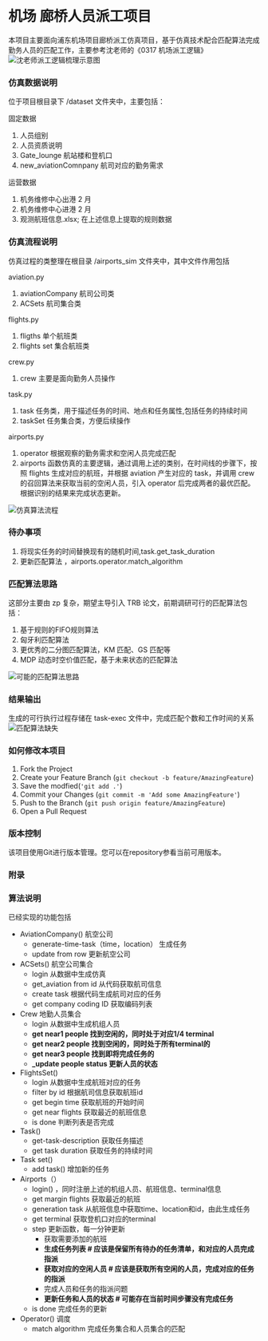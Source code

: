 # 机场 廊桥人员派工项目

本项目主要面向浦东机场项目廊桥派工仿真项目，基于仿真技术配合匹配算法完成勤务人员的匹配工作，主要参考沈老师的《0317 机场派工逻辑》
![沈老师派工逻辑梳理示意图](https://chenxia31blog.oss-cn-hangzhou.aliyuncs.com/img/20240527110732.png)

### 仿真数据说明

位于项目根目录下 /dataset 文件夹中，主要包括：


固定数据
1. 人员组别
2. 人员资质说明
3. Gate_lounge 航站楼和登机口
4. new_aviationComnpany 航司对应的勤务需求

运营数据
1. 机务维修中心出港 2 月
2. 机务维修中心进港 2 月
3. 观测航班信息.xlsx; 在上述信息上提取的规则数据



### 仿真流程说明

仿真过程的类整理在根目录 /airports_sim 文件夹中，其中文件作用包括

aviation.py
1. aviationCompany 航司公司类
2. ACSets 航司集合类

flights.py
1. fligths 单个航班类
2. flights set 集合航班类

crew.py
1. crew 主要是面向勤务人员操作

task.py
1. task 任务类，用于描述任务的时间、地点和任务属性,包括任务的持续时间
2. taskSet 任务集合类，方便后续操作

airports.py
1. operator 根据观察的勤务需求和空闲人员完成匹配
2. airports 函数仿真的主要逻辑，通过调用上述的类别，在时间线的步骤下，按照 flights 生成对应的航班，并根据 aviation 产生对应的 task，并调用 crew 的召回算法来获取当前的空闲人员，引入 operator 后完成两者的最优匹配。根据识别的结果来完成状态更新。

![仿真算法流程](https://chenxia31blog.oss-cn-hangzhou.aliyuncs.com/img/20240527112840.png)

### 待办事项
1. 将现实任务的时间替换现有的随机时间,task.get_task_duration
2. 更新匹配算法 ，airports.operator.match_algorithm


### 匹配算法思路
这部分主要由 zp 复杂，期望主导引入 TRB 论文，前期调研可行的匹配算法包括：
1. 基于规则的FIFO规则算法
2. 匈牙利匹配算法
3. 更优秀的二分图匹配算法，KM 匹配、GS 匹配等
4. MDP 动态时空价值匹配，基于未来状态的匹配算法

![可能的匹配算法思路](https://chenxia31blog.oss-cn-hangzhou.aliyuncs.com/img/20240527112739.png)

### 结果输出

生成的可行执行过程存储在 task-exec 文件中，完成匹配个数和工作时间的关系
![匹配算法缺失](https://chenxia31blog.oss-cn-hangzhou.aliyuncs.com/img/20240607123540.png)

### 如何修改本项目

1. Fork the Project
2. Create your Feature Branch (`git checkout -b feature/AmazingFeature`)
4. Save the modfied(`'git add .'`)
3. Commit your Changes (`git commit -m 'Add some AmazingFeature'`)
4. Push to the Branch (`git push origin feature/AmazingFeature`)
5. Open a Pull Request

### 版本控制

该项目使用Git进行版本管理。您可以在repository参看当前可用版本。

### 附录
### 算法说明
已经实现的功能包括

- AviationCompany() 航空公司
    - generate-time-task（time，location） 生成任务
    - update from row 更新航空公司
- ACSets() 航空公司集合
    - login 从数据中生成仿真
    - get_aviation from id 从代码获取航司信息
    - create task 根据代码生成航司对应的任务
    - get company coding ID 获取编码列表
- Crew 地勤人员集合
    - login 从数据中生成机组人员
    - **get near1 people 找到空闲的，同时处于对应1/4 terminal**
    - **get near2 people 找到空闲的，同时处于所有terminal的**
    - **get near3 people 找到即将完成任务的**
    - **_update people status 更新人员的状态**
- FlightsSet()
    - login 从数据中生成航班对应的任务
    - filter by id 根据航司信息获取航班id
    - get begin time 获取航班的开始时间
    - get near flights 获取最近的航班信息
    - is done 判断列表是否完成
- Task()
    - get-task-description 获取任务描述
    - get task duration 获取任务的持续时间
- Task set()
    - add task() 增加新的任务
- Airports（）
    - login() ，同时注册上述的机组人员、航班信息、terminal信息
    - get margin flights 获取最近的航班
    - generation task 从航班信息中获取time、location和id，由此生成任务
    - get terminal 获取登机口对应的terminal
    - step 更新函数，每一分钟更新
        - 获取需要添加的航班
        - **生成任务列表  # 应该是保留所有待办的任务清单，和对应的人员完成指派**
        - **获取对应的空闲人员 # 应该是获取所有空闲的人员，完成对应的任务的指派**
        - 完成人员和任务的指派问题
        - **更新任务和人员的状态 # 可能存在当前时间步骤没有完成任务**
    - is done 完成任务的更新
- Operator() 调度
    - match algorithm 完成任务集合和人员集合的匹配